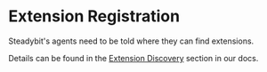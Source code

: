 # Extension Registration

Steadybit's agents need to be told where they can find extensions.

Details can be found in the [Extension Discovery](https://docs.steadybit.com/install-and-configure/install-agent/extension-discovery) section in our docs.